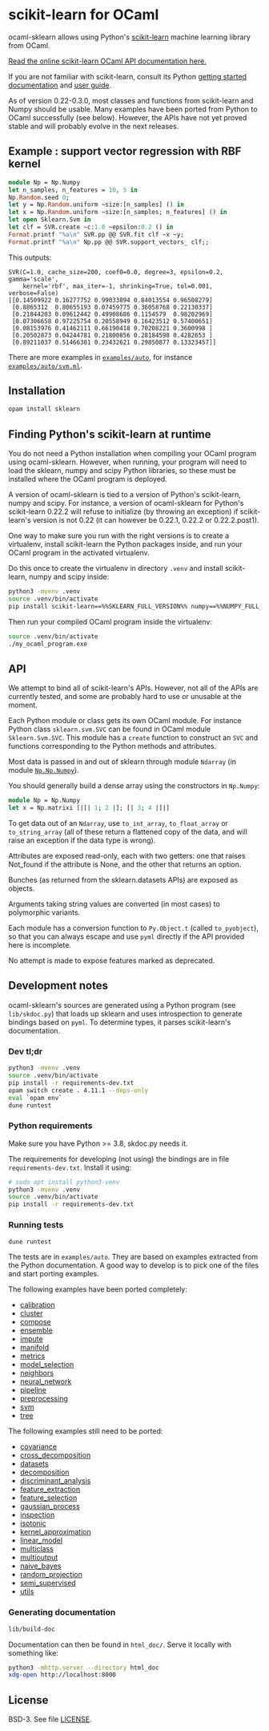# scikit-learn for OCaml

ocaml-sklearn allows using Python's
[scikit-learn](https://scikit-learn.org/) machine learning library
from OCaml.

[Read the online scikit-learn OCaml API documentation
here.](https://lehy.github.io/ocaml-sklearn/)

If you are not familiar with scikit-learn, consult its Python [getting
started documentation](https://scikit-learn.org/stable/getting_started.html)
and [user guide](https://scikit-learn.org/stable/user_guide.html).

As of version 0.22-0.3.0, most classes and functions from scikit-learn
and Numpy should be usable. Many examples have been ported from Python
to OCaml successfully (see below). However, the APIs have not yet
proved stable and will probably evolve in the next releases.

## Example : support vector regression with RBF kernel

~~~ocaml
module Np = Np.Numpy
let n_samples, n_features = 10, 5 in
Np.Random.seed 0;
let y = Np.Random.uniform ~size:[n_samples] () in
let x = Np.Random.uniform ~size:[n_samples; n_features] () in
let open Sklearn.Svm in
let clf = SVR.create ~c:1.0 ~epsilon:0.2 () in
Format.printf "%a\n" SVR.pp @@ SVR.fit clf ~x ~y;
Format.printf "%a\n" Np.pp @@ SVR.support_vectors_ clf;;
~~~

This outputs:
```
SVR(C=1.0, cache_size=200, coef0=0.0, degree=3, epsilon=0.2, gamma='scale',
    kernel='rbf', max_iter=-1, shrinking=True, tol=0.001, verbose=False)
[[0.14509922 0.16277752 0.99033894 0.84013554 0.96508279]
 [0.8865312  0.80655193 0.07459775 0.36058768 0.22130337]
 [0.21844203 0.09612442 0.49908686 0.1154579  0.98202969]
 [0.07306658 0.97225754 0.20558949 0.16423512 0.57400651]
 [0.08153976 0.41462111 0.66190418 0.70208221 0.3600998 ]
 [0.20502873 0.04244781 0.21800856 0.28184598 0.4282653 ]
 [0.89211037 0.51466381 0.23432621 0.29850877 0.13323457]]
```

There are more examples in
[`examples/auto`](https://github.com/lehy/ocaml-sklearn/blob/master/examples/auto/),
for instance
[`examples/auto/svm.ml`](https://github.com/lehy/ocaml-sklearn/blob/master/examples/auto/svm.ml).

## Installation

~~~sh
opam install sklearn
~~~

## Finding Python's scikit-learn at runtime

You do not need a Python installation when compiling your OCaml
program using ocaml-sklearn. However, when running, your program will
need to load the sklearn, numpy and scipy Python libraries, so these
must be installed where the OCaml program is deployed.

A version of ocaml-sklearn is tied to a version of Python's
scikit-learn, numpy and scipy. For instance, a version of ocaml-sklearn for Python's
scikit-learn 0.22.2 will refuse to initialize (by throwing an
exception) if scikit-learn's version is not 0.22 (it can however be
0.22.1, 0.22.2 or 0.22.2.post1).

One way to make sure you run with the right versions is to create a
virtualenv, install scikit-learn the Python packages inside, and run
your OCaml program in the activated virtualenv.

Do this once to create the virtualenv in directory `.venv` and install
scikit-learn, numpy and scipy inside:

```sh
python3 -mvenv .venv
source .venv/bin/activate
pip install scikit-learn==%%SKLEARN_FULL_VERSION%% numpy==%%NUMPY_FULL_VERSION%% scipy==%%SCIPY_FULL_VERSION%% pytest
```

Then run your compiled OCaml program inside the virtualenv:

```sh
source .venv/bin/activate
./my_ocaml_program.exe
```

## API

We attempt to bind all of scikit-learn's APIs. However, not all of the
APIs are currently tested, and some are probably hard to use or
unusable at the moment.

Each Python module or class gets its own OCaml module. For instance
Python class `sklearn.svm.SVC` can be found in OCaml module
`Sklearn.Svm.SVC`. This module has a `create` function to construct an
`SVC` and functions corresponding to the Python methods and
attributes.

Most data is passed in and out of sklearn through module `Ndarray` (in
module [`Np.Np.Numpy`](np/Numpy.md)).

You should generally build a dense array using the constructors in `Np.Numpy`:

~~~ocaml
module Np = Np.Numpy
let x = Np.matrixi [|[| 1; 2 |]; [| 3; 4 |]|]
~~~

To get data out of an `Ndarray`, use `to_int_array`, `to_float_array`
or `to_string_array` (all of these return a flattened copy of the
data, and will raise an exception if the data type is wrong).

Attributes are exposed read-only, each with two getters: one that
raises Not_found if the attribute is None, and the other that returns
an option.

Bunches (as returned from the sklearn.datasets APIs) are exposed as
objects.

Arguments taking string values are converted (in most cases) to
polymorphic variants.

Each module has a conversion function to `Py.Object.t` (called
`to_pyobject`), so that you can always escape and use `pyml` directly
if the API provided here is incomplete.

No attempt is made to expose features marked as deprecated.

## Development notes

ocaml-sklearn's sources are generated using a Python program (see
`lib/skdoc.py`) that loads up sklearn and uses introspection to
generate bindings based on `pyml`. To determine types, it parses
scikit-learn's documentation.

### Dev tl;dr

~~~sh
python3 -mvenv .venv
source .venv/bin/activate
pip install -r requirements-dev.txt
opam switch create . 4.11.1 --deps-only
eval `opam env`
dune runtest
~~~

### Python requirements

Make sure you have Python >= 3.8, skdoc.py needs it.

The requirements for developing (not using) the bindings are in file
`requirements-dev.txt`. Install it using:

~~~sh
# sudo apt install python3-venv
python3 -mvenv .venv
source .venv/bin/activate
pip install -r requirements-dev.txt
~~~

### Running tests

~~~sh
dune runtest
~~~

The tests are in `examples/auto`. They are based on examples extracted
from the Python documentation. A good way to develop is to pick one of
the files and start porting examples.

The following examples have been ported completely:
- [calibration](https://github.com/lehy/ocaml-sklearn/blob/master/examples/auto/calibration.ml)
- [cluster](https://github.com/lehy/ocaml-sklearn/blob/master/examples/auto/cluster.ml)
- [compose](https://github.com/lehy/ocaml-sklearn/blob/master/examples/auto/compose.ml)
- [ensemble](https://github.com/lehy/ocaml-sklearn/blob/master/examples/auto/ensemble.ml)
- [impute](https://github.com/lehy/ocaml-sklearn/blob/master/examples/auto/impute.ml)
- [manifold](https://github.com/lehy/ocaml-sklearn/blob/master/examples/auto/manifold.ml)
- [metrics](https://github.com/lehy/ocaml-sklearn/blob/master/examples/auto/metrics.ml)
- [model_selection](https://github.com/lehy/ocaml-sklearn/blob/master/examples/auto/model_selection.ml)
- [neighbors](https://github.com/lehy/ocaml-sklearn/blob/master/examples/auto/neighbors.ml)
- [neural_network](https://github.com/lehy/ocaml-sklearn/blob/master/examples/auto/neural_network.ml)
- [pipeline](https://github.com/lehy/ocaml-sklearn/blob/master/examples/auto/pipeline.ml)
- [preprocessing](https://github.com/lehy/ocaml-sklearn/blob/master/examples/auto/preprocessing.ml)
- [svm](https://github.com/lehy/ocaml-sklearn/blob/master/examples/auto/svm.ml)
- [tree](https://github.com/lehy/ocaml-sklearn/blob/master/examples/auto/tree.ml)

The following examples still need to be ported:
- [covariance](https://github.com/lehy/ocaml-sklearn/blob/master/examples/auto/covariance.ml)
- [cross_decomposition](https://github.com/lehy/ocaml-sklearn/blob/master/examples/auto/cross_decomposition.ml)
- [datasets](https://github.com/lehy/ocaml-sklearn/blob/master/examples/auto/datasets.ml)
- [decomposition](https://github.com/lehy/ocaml-sklearn/blob/master/examples/auto/decomposition.ml)
- [discriminant_analysis](https://github.com/lehy/ocaml-sklearn/blob/master/examples/auto/discriminant_analysis.ml)
- [feature_extraction](https://github.com/lehy/ocaml-sklearn/blob/master/examples/auto/feature_extraction.ml)
- [feature_selection](https://github.com/lehy/ocaml-sklearn/blob/master/examples/auto/feature_selection.ml)
- [gaussian_process](https://github.com/lehy/ocaml-sklearn/blob/master/examples/auto/gaussian_process.ml)
- [inspection](https://github.com/lehy/ocaml-sklearn/blob/master/examples/auto/inspection.ml)
- [isotonic](https://github.com/lehy/ocaml-sklearn/blob/master/examples/auto/isotonic.ml)
- [kernel_approximation](https://github.com/lehy/ocaml-sklearn/blob/master/examples/auto/kernel_approximation.ml)
- [linear_model](https://github.com/lehy/ocaml-sklearn/blob/master/examples/auto/linear_model.ml)
- [multiclass](https://github.com/lehy/ocaml-sklearn/blob/master/examples/auto/multiclass.ml)
- [multioutput](https://github.com/lehy/ocaml-sklearn/blob/master/examples/auto/multioutput.ml)
- [naive_bayes](https://github.com/lehy/ocaml-sklearn/blob/master/examples/auto/naive_bayes.ml)
- [random_projection](https://github.com/lehy/ocaml-sklearn/blob/master/examples/auto/random_projection.ml)
- [semi_supervised](https://github.com/lehy/ocaml-sklearn/blob/master/examples/auto/semi_supervised.ml)
- [utils](https://github.com/lehy/ocaml-sklearn/blob/master/examples/auto/utils.ml)

### Generating documentation

~~~sh
lib/build-doc
~~~

Documentation can then be found in `html_doc/`. Serve
it locally with something like:

~~~sh
python3 -mhttp.server --directory html_doc
xdg-open http://localhost:8000
~~~

## License

BSD-3. See file [LICENSE](LICENSE).
